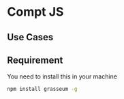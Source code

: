 # Compt JS
## Use Cases

## Requirement
You need to install this in your machine
```bash
npm install grasseum -g
```